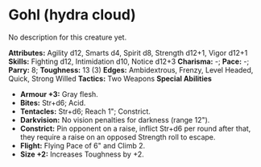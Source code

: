 # Gohl (hydra cloud)

No description for this creature yet.

**Attributes:** Agility d12, Smarts d4, Spirit d8, Strength d12+1, Vigor
d12+1
**Skills:** Fighting d12, Intimidation d10, Notice d12+3
**Charisma:** -; **Pace:** -; **Parry:** 8; **Toughness:** 13 (3)
**Edges:** Ambidextrous, Frenzy, Level Headed, Quick, Strong Willed
**Tactics:** Two Weapons
**Special Abilities**

- **Armour +3:** Gray flesh.
- **Bites:** Str+d6; Acid.
- **Tentacles:** Str+d6; Reach 1"; Constrict.
- **Darkvision:** No vision penalties for darkness (range 12").
- **Constrict:** Pin opponent on a raise, inflict Str+d6 per round after
that, they require a raise on an opposed Strength roll to escape.
- **Flight:** Flying Pace of 6" and Climb 2.
- **Size +2:** Increases Toughness by +2.
